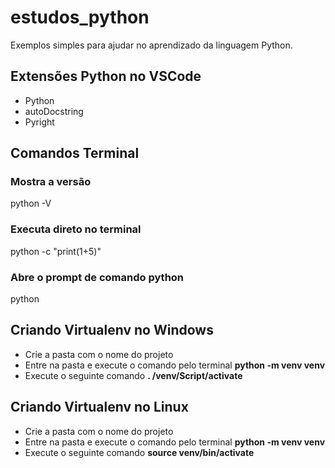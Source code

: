 # estudos_python
Exemplos simples para ajudar no aprendizado da linguagem Python.

## Extensões Python no VSCode
- Python
- autoDocstring
- Pyright

## Comandos Terminal
###  Mostra a versão
python -V 

### Executa direto no terminal
python -c "print(1+5)" 

### Abre o prompt de comando python
python    

## Criando Virtualenv no Windows
- Crie a pasta com o nome do projeto
- Entre na pasta e execute o comando pelo terminal **python -m venv venv**
- Execute o seguinte comando **. /venv/Script/activate**

## Criando Virtualenv no Linux
- Crie a pasta com o nome do projeto
- Entre na pasta e execute o comando pelo terminal **python -m venv venv**
- Execute o seguinte comando **source venv/bin/activate**
